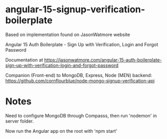 # angular-15-signup-verification-boilerplate

Based on implementation found on JasonWatmore website

Angular 15 Auth Boilerplate - Sign Up with Verification, Login and Forgot Password

Documentation at https://jasonwatmore.com/angular-15-auth-boilerplate-sign-up-with-verification-login-and-forgot-password

Companion (Front-end) to MongoDB, Express, Node (MEN) backend:
https://github.com/cornflourblue/node-mongo-signup-verification-api

# Notes
Need to configure MongoDB through Compasss, then run 'nodemon' in server folder.

Now run the Angular app on the root with 'npm start'
